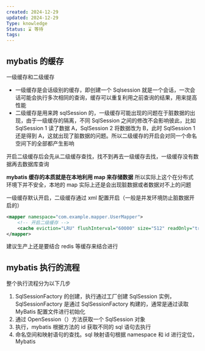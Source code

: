 ```yaml
---
created: 2024-12-29
updated: 2024-12-29
Type: knowledge
Status: ⌛️ 等待
tags:
---
```

## mybatis 的缓存

一级缓存和二级缓存
- 一级缓存是会话级别的缓存，即创建一个 Sqlsession 就是一个会话，一次会话可能会执行多次相同的查询，缓存可以重复利用之前查询的结果，用来提高性能
- 二级缓存是用来跨 sqlSession 的，一级缓存可能出现的问题在于脏数据的出现，由于一级缓存的隔离，不同 SqlSession 之间的修改不会影响彼此，比如 SqlSession 1 读了数据 A，SqlSession 2 将数据改为 B，此时 SqlSession 1 还是得到 A，这就出现了脏数据的问题。所以二级缓存的开启会对同一个命名空间下的全部都产生影响

开启二级缓存后会先从二级缓存查找，找不到再去一级缓存去找，一级缓存没有数据再去数据库查询


**mybatis 缓存的本质就是在本地利用 map 来存储数据**
所以实际上这个在分布式环境下并不安全，本地的 map 实际上还是会出现脏数据或者数据对不上的问题

一级缓存默认开启，二级缓存通过 xml 配置开启（一般是并发环境防止脏数据开启的）
```xml
<mapper namespace="com.example.mapper.UserMapper">
    <!-- 开启二级缓存 -->
    <cache eviction="LRU" flushInterval="60000" size="512" readOnly="true"/>
</mapper>

```

建议生产上还是要结合 redis 等缓存来结合进行

## mybatis 执行的流程

整个执行流程分为以下几步
1. SqlSessionFactory 的创建，执行通过工厂创建 SqlSession 实例，SqlSessionFactory 是通过 SqlSessionFactory 构建的，通常是通过读取 MyBatis 配置文件进行初始化
2. 通过 OpenSession（）方法获取一个 SqlSession 对象
3. 执行，mybatis 根据方法的 id 获取不同的 sql 语句去执行
4. 命名空间和映射语句的查找。sql 映射语句根据 namespace 和 id 进行定位，Mybatis